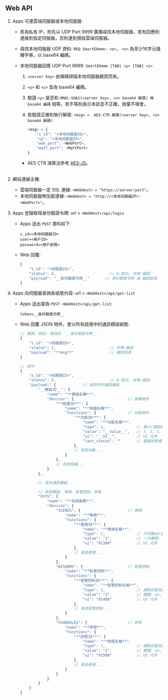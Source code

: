 ## Web API

1. Apps 可連雲端伺服器或本地伺服器:
    * 若為私有 IP，則先以 UDP Port 9999 廣播尋找本地伺服器，若有回應則連接到指定伺服器，否則連到預設雲端伺服器。
    * 尋找本地伺服器 UDP 資料: `REQ SmartEHome: <x>`， `<x>` 為至少16字元隨機字串，以 base64 編碼。
    * 本地伺服器回應 UDP Port 9999: `SmartEHome [TAB] <y> [TAB] <z>`

        1. `<server key>` 由條碼掃描本地伺服器網頁而來。
        2. `<y>` 和 `<z>` 皆為 base64 編碼。
        3. 驗證 `<y>` 是否和 `HMAC-SHA1(<server key>, <x> base64 解碼) 再 base64 編碼` 相等，若不等則表示本訊息不正確，捨棄不理會。
        4. 若驗證正確則執行解密: `<msg> =  AES-CTR 解碼(<server key>, <z> base64 解碼)`

            ```js
            <msg> = {
                "s_id": "<本地伺服器ID>",
                "ip": "<本地伺服器IP>",
                "web_port": <WebPort>,
                "mqtt_port": <MqttPort>
            }
            ```

        * AES CTR 演算法參考 [AES-JS](https://github.com/ricmoo/aes-js)。
        <br>

1. 網站連線主機:
    * 雲端伺服器一定 SSL 連線: `<WebHost> = "https://server:port"`。
    * 本地伺服器無加密連線: `<WebHost> = "http://<本地伺服器IP>:<WebPort>"`。

1. Apps 登錄取得身份驗證令牌: url = `<WebHost>/api/login`
    * Apps 送出 `POST` 資料如下:

        ```
        s_id=<本地伺服器ID>
        user=<用戶ID>
        password=<用戶密碼>
        ```

    * Web 回覆:

        ```js
        {
            "s_id": "<伺服器ID>",
            "status": 0,                        // 0:成功, 非零:錯誤
            "payload": "__身份驗證令牌__"       // 身份驗證令牌 或 錯誤訊息
        }
        ```

1. Apps 向伺服器查詢各組態內容: url = `<WebHost>/api/get-list`
    * Apps 送出查詢 `POST <WebHost>/api/get-list`:

        ```
        token=__身份驗證令牌__
        ```

    * Web 回覆 JSON 物件，會以所有啟用中的通訊模組組態:

        ```js
        // 錯誤，例如: 無效的 `__身份驗證令牌__`
        {
            "s_id": "<伺服器ID>",
            "status": 1,                        // 非零:錯誤
            "payload": "**msg**"                // 錯誤訊息
        }

        // 成功
        {
            "s_id": "<伺服器ID>",
            "status": 0,                        // 0:成功, 非零:錯誤
            "payload:" {            // 啟用中的通訊模組
                "__模組ID__": {
                    "name": "**模組名稱**",
                    "devices": {                        // 設備物件
                        "**設備ID**": {
                            "name": "**設備名稱**",
                            "functions": {              // 功能物件
                                "**功能ID**": {
                                    "name": "**功能名稱**",
                                    "type": 1,              // 輸入(讀取狀態):1, 輸出(控制):2, 輸出入:3
                                    "value": "__Value__",   // 1, 2, 3, 100/n, n1~n2
                                    "ui": "__UI__",         // UI 元件
                                    "last_status": ""       // 最後狀態值
                                },
                                // 其他功能...
                            }
                        },
                        // 其他設備...
                    }
                },

                // 其他通訊模組...

                // 系統模組: 情境、智慧控制、排程
                "$SYS": {
                    "name": "**系統服務**",
                    "devices": {
                        "SCENES": {                     // 情境
                            "name": "**情境**",
                            "functions": {
                                "**情境ID**": {
                                    "name": "**情境名稱**",
                                    "type": 2,              // 只可輸出(控制)
                                    "value": "1",           // 一次觸發: puls
                                    "ui": "01300"           // UI 元件
                                },
                                // 其他情境...
                            }
                        },
                        "WISDOMS": {                    // 智慧控制
                            "name": "**智慧控制**",
                            "functions": {
                                "**智慧控制ID**": {
                                    "name": "**智慧控制名稱**",
                                    "type": 3,              // 讀取狀態及輸出控制
                                    "value": "2",           // 開關: on, off
                                    "ui": "01400"           // UI 元件
                                },
                                // 其他智慧控制...
                            }
                        },
                        "SCHEDULES": {                  // 排程
                            "name": "**排程**",
                            "functions": {
                                "**排程ID**": {
                                    "name": "**排程名稱**",
                                    "type": 3,              // 讀取狀態及輸出控制
                                    "value": "2",           // 開關: on, off
                                    "ui": "01500"           // UI 元件
                                },
                                // 其他排程...
                            }
                        }
                    }
                }
            }
        }
        ```
